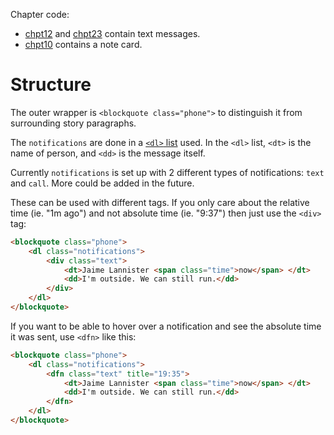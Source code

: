 Chapter code:
* [chpt12](./chpt12.html) and [chpt23](./chpt23.html) contain text messages.
* [chpt10](./chpt10.html) contains a note card.

# Structure
The outer wrapper is `<blockquote class="phone">` to distinguish it from surrounding story paragraphs.

The `notifications` are done in a [`<dl>` list](https://developer.mozilla.org/en-US/docs/Web/HTML/Element/dl) used. In the `<dl>` list, `<dt>` is the name of person, and `<dd>` is the message itself.

Currently `notifications` is set up with 2 different types of notifications: `text` and `call`. More could be added in the future.

These can be used with different tags. If you only care about the relative time (ie. "1m ago") and not absolute time (ie. "9:37") then just use the `<div>` tag:

```html
<blockquote class="phone">
	<dl class="notifications">
		<div class="text">
			<dt>Jaime Lannister <span class="time">now</span> </dt>
			<dd>I'm outside. We can still run.</dd>
		</div>
	</dl>
</blockquote>
```

If you want to be able to hover over a notification and see the absolute time it was sent, use `<dfn>` like this:

```html
<blockquote class="phone">
	<dl class="notifications">
		<dfn class="text" title="19:35">
			<dt>Jaime Lannister <span class="time">now</span> </dt>
			<dd>I'm outside. We can still run.</dd>
		</dfn>
	</dl>
</blockquote>
```
